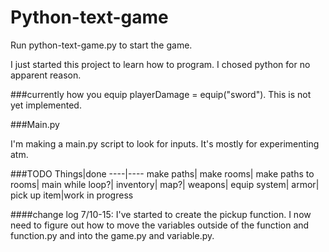 # Python-text-game

Run python-text-game.py to start the game.

I just started this project to learn how to program. I chosed python for no apparent reason.



###currently how you equip
playerDamage = equip("sword"). This is not yet implemented.


###Main.py

I'm making a main.py script to look for inputs. It's mostly for experimenting atm.

###TODO
Things|done
----|----
make paths|
make rooms|
make paths to rooms|
main while loop?|
inventory|
map?|
weapons|
equip system|
armor|
pick up item|work in progress



####change log
7/10-15: I've started to create the pickup function. I now need to figure out how to move the variables outside of the function and function.py and into the game.py and variable.py.
